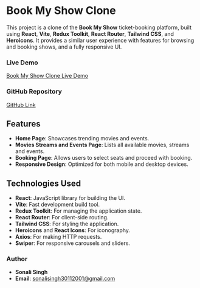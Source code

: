 # Book My Show Clone

This project is a clone of the **Book My Show** ticket-booking platform, built using **React**, **Vite**, **Redux Toolkit**, **React Router**, **Tailwind CSS**, and **Heroicons**. It provides a similar user experience with features for browsing and booking shows, and a fully responsive UI.

### Live Demo
[Book My Show Clone Live Demo](https://sonali-book-my-show.netlify.app)

### GitHub Repository
[GitHub Link](https://github.com/sonalisingh30/Book_My_Show)

## Features

- **Home Page**: Showcases trending movies and events.
- **Movies Streams and Events Page**: Lists all available movies, streams and events.
- **Booking Page**: Allows users to select seats and proceed with booking.
- **Responsive Design**: Optimized for both mobile and desktop devices.

## Technologies Used

- **React**: JavaScript library for building the UI.
- **Vite**: Fast development build tool.
- **Redux Toolkit**: For managing the application state.
- **React Router**: For client-side routing.
- **Tailwind CSS**: For styling the application.
- **Heroicons** and **React Icons**: For iconography.
- **Axios**: For making HTTP requests.
- **Swiper**: For responsive carousels and sliders.

### Author
- **Sonali Singh**  
- **Email**: [sonalisingh30112001@gmail.com](mailto:sonalisingh30112001@gmail.com)
